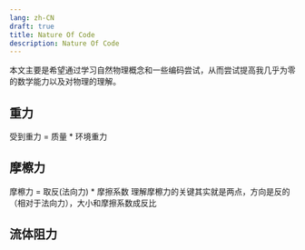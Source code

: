 ```yaml
---
lang: zh-CN
draft: true
title: Nature Of Code
description: Nature Of Code
---
```



本文主要是希望通过学习自然物理概念和一些编码尝试，从而尝试提高我几乎为零的数学能力以及对物理的理解。

## 重力

受到重力 = 质量 * 环境重力

<gravity />
<view-fps />

## 摩檫力

摩檫力 = 取反(法向力) * 摩擦系数
理解摩檫力的关键其实就是两点，方向是反的（相对于法向力），大小和摩擦系数成反比

<!-- <friction /> -->

## 流体阻力

<!-- <fluid-resistance /> -->
